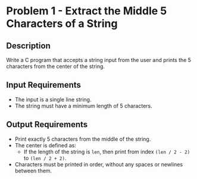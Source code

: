 # Problem 1 - Extract the Middle 5 Characters of a String

## Description
Write a C program that accepts a string input from the user and prints the 5 characters from the center of the string.

## Input Requirements
- The input is a single line string.
- The string must have a minimum length of 5 characters.

## Output Requirements
- Print exactly 5 characters from the middle of the string.
- The center is defined as:
  - If the length of the string is `len`, then print from index `(len / 2 - 2)` to `(len / 2 + 2)`.
- Characters must be printed in order, without any spaces or newlines between them.

